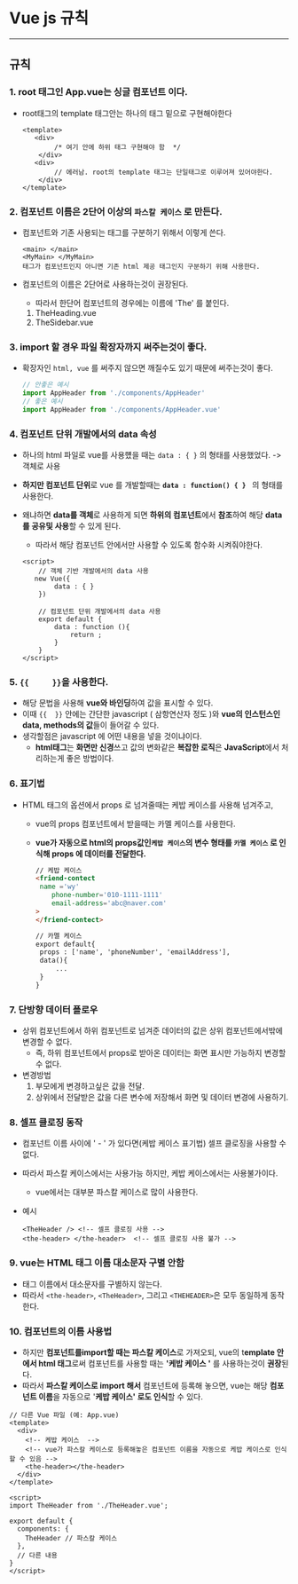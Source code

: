 # Vue js 규칙

---

## 규칙

### 1. root 태그인 App.vue는 **싱글 컴포넌트** 이다. 

   - root태그의 template 태그안는 하나의 태그 밑으로 구현해야한다

     ```VUE
     <template>
     	<div>
             /* 여기 안에 하위 태그 구현해야 함  */
         </div>
     	<div>
             // 에러남. root의 template 태그는 단일태그로 이루어져 있어야한다. 
         </div>
     </template>
     ```

### 2. 컴포넌트 이름은 2단어 이상의 **`파스칼 케이스`** 로 만든다. 

   - 컴포넌트와 기존 사용되는 태그를 구분하기 위해서 이렇게 쓴다. 

     ```vue
     <main> </main> 
     <MyMain> </MyMain>
     태그가 컴포넌트인지 아니면 기존 html 제공 태그인지 구분하기 위해 사용한다. 
     ```
     
   - 컴포넌트의 이름은 2단어로 사용하는것이 권장된다. 

     - 따라서 한단어 컴포넌트의 경우에는 이름에 'The' 를 붙인다. 

     1. TheHeading.vue
     2. TheSidebar.vue

### 3. import 할 경우 **파일 확장자**까지 써주는것이 좋다. 

   - 확장자인 `html, vue` 를 써주지 않으면 깨질수도 있기 때문에 써주는것이 좋다. 

     ```javascript
     // 안좋은 예시 
     import AppHeader from './components/AppHeader'
     // 좋은 예시
     import AppHeader from './components/AppHeader.vue'
     ```

### 4. 컴포넌트 단위 개발에서의 data 속성 

   - 하나의 html 파일로 vue를 사용헀을 때는 `data : { }` 의 형태를 사용했었다. -> 객체로 사용 

   - **하지만 컴포넌트 단위**로 vue 를 개발할때는 **`data : function() { } `** 의 형태를 사용한다. 

   - 왜냐하면 **data를 객체**로 사용하게 되면 **하위의 컴포넌트**에서 **참조**하여 해당 **data를 공유및 사용**할 수 있게 된다. 

     - 따라서 해당 컴포넌트 안에서만 사용할 수 있도록 함수화 시켜줘야한다. 

     ```vue
     <script> 
         // 객체 기반 개발에서의 data 사용 
     	new Vue({
             data : { }
         })
         
         // 컴포넌트 단위 개발에서의 data 사용 
         export default {
             data : function (){
                 return ;
             }
         }
     </script>
     ```

### 5. `{{     }}`을 사용한다. 

   - 해당 문법을 사용해 **vue와 바인딩**하여 값을 표시할 수 있다. 
   - 이때 `{{  }}` 안에는 간단한 javascript ( 삼항연산자 정도 )와 **vue의 인스턴스인 data, methods의 값**들이 들어갈 수 있다. 
   - 생각할점은 javascript 에 어떤 내용을 넣을 것이냐이다. 
     - **html태그**는 **화면만 신경**쓰고 값의 변화같은 **복잡한 로직**은 **JavaScript**에서 처리하는게 좋은 방법이다. 

### 6. 표기법

   - HTML 태그의 옵션에서 props 로 넘겨줄때는 케밥 케이스를 사용해 넘겨주고, 

     - vue의 props 컴포넌트에서 받을때는 카멜 케이스를 사용한다. 

     - **vue가 자동으로 html의 props값인`케밥 케이스`의 변수 형태를 `카멜 케이스` 로 인식해 props 에 데이터를 전달한다.** 

       ```html
       // 케밥 케이스 
       <friend-contect 
       	name ='wy' 
           phone-number='010-1111-1111'
           email-address='abc@naver.com'
       >
       </friend-contect>
       
       // 카멜 케이스 
       export default{
       	props : ['name', 'phoneNumber', 'emailAddress'],
       	data(){
       		...
       	}
       }
       ```

### 7. 단방향 데이터 플로우

   - 상위 컴포넌트에서 하위 컴포넌트로 넘겨준 데이터의 값은 상위 컴포넌트에서밖에 변경할 수 없다. 
     - 즉, 하위 컴포넌트에서 props로 받아온 데이터는 화면 표시만 가능하지 변경할 수 없다. 
   - 변경방법
     1. 부모에게 변경하고싶은 값을 전달. 
     2. 상위에서 전달받은 값을 다른 변수에 저장해서 화면 및 데이터 변경에 사용하기. 

### 8. **셀프 클로징** 동작 

   - 컴포넌트 이름 사이에 ' - ' 가 있다면(케밥 케이스 표기법) 셀프 클로징을 사용할 수 없다. 

   - 따라서 파스칼 케이스에서는 사용가능 하지만, 케밥 케이스에서는 사용불가이다. 

     - vue에서는 대부분 파스칼 케이스로 많이 사용한다. 

   - 예시

     ```vue
     <TheHeader /> <!-- 셀프 클로징 사용 -->
     <the-header> </the-header>  <!-- 셀프 클로징 사용 불가 -->
     ```

### 9. vue는 HTML  태그 이름 **대소문자 구별 안함** 

- 태그 이름에서 대소문자를 구별하지 않는다. 
- 따라서 `<the-header>`, `<TheHeader>`, 그리고 `<THEHEADER>`은 모두 동일하게 동작한다. 

### 10. 컴포넌트의 이름 사용법

- 하지만 **컴포넌트를import할 때는 파스칼 케이스**로 가져오되, vue의 t**emplate 안에서 html 태그**로써 컴포넌트를 사용할 때는 **'케밥 케이스 '** 를 사용하는것이 **권장**된다. 
- 따라서 **파스칼 케이스로 import 해서** 컴포넌트에 등록해 놓으면, vue는 해당 **컴포넌트 이름**을 자동으로 '**케밥 케이스' 로도 인식**할 수 있다. 

```vue
// 다른 Vue 파일 (예: App.vue)
<template>
  <div>
    <!-- 케밥 케이스  -->
    <!-- vue가 파스칼 케이스로 등록해놓은 컴포넌트 이름을 자동으로 케밥 케이스로 인식할 수 있음 -->
    <the-header></the-header> 
  </div>
</template>

<script>
import TheHeader from './TheHeader.vue';

export default {
  components: {
    TheHeader // 파스칼 케이스 
  },
  // 다른 내용
}
</script>
```


​      





